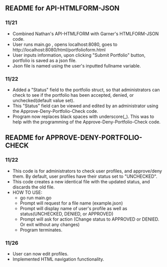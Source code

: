 ## README for API-HTMLFORM-JSON
### 11/21
- Combined Nathan's API-HTMLFORM with Garner's HTMLFORM-JSON code. 
- User runs main.go , opens localhost:8080, goes to http://localhost:8080/html/portfolioform.html
- User inputs information, upon clicking "Submit Portfolio" button, portfolio is saved as a json file.
- Json file is named using the user's inputted fullname variable.

### 11/22
- Added a "Status" field to the portfolio struct, so that administrators can check to see if the portfolio
    has been accepted, denied, or unchecked(default value set).
- This "Status" field can be viewed and edited by an administrator using the Approve-Deny-Portfolio-Check code. 
- Program now replaces black spaces with underscore(_). This was to help with the programming of the Approve-Deny-Portfolio-Check code. 

## README for APPROVE-DENY-PORTFOLIO-CHECK

### 11/22
- This code is for administrators to check user profiles, and approve/deny them. By default, user
    profiles have their status set to "UNCHECKED". 
- This code creates a new identical file with the updated status, and discards the old file. 
- HOW TO USE:
    - go run main.go
    - Prompt will request for a file name (example.json)
    - Prompt will display name of user's profile as well as status(UNCHECKED, DENIED, or APPROVED)
    - Prompt will ask for action (Change status to APPROVED or DENIED. Or exit without any changes)
    - Program terminates. 

### 11/26
- User can now edit profiles. 
- Implemented HTML navigation functionality. 